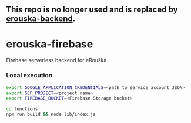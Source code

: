 This repo is no longer used and is replaced by [erouska-backend](https://github.com/covid19cz/erouska-backend).
---

# erouska-firebase
Firebase serverless backend for eRouška

### Local execution
```bash
export GOOGLE_APPLICATION_CREDENTIALS=<path to service account JSON>
export GCP_PROJECT=<project name>
export FIREBASE_BUCKET=<Firebase Storage bucket>

cd functions
npm run build && node lib/index.js
```
